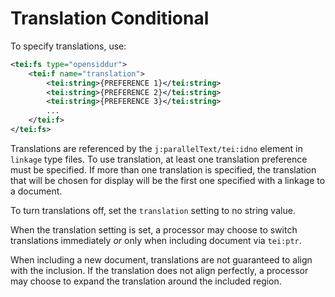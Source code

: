 Translation Conditional
===

To specify translations, use:
```xml
<tei:fs type="opensiddur">
    <tei:f name="translation">
        <tei:string>{PREFERENCE 1}</tei:string>
        <tei:string>{PREFERENCE 2}</tei:string>
        <tei:string>{PREFERENCE 3}</tei:string>
        ...
    </tei:f>
</tei:fs>
```

Translations are referenced by the `j:parallelText/tei:idno` element in `linkage` type files.
To use translation, at least one translation preference must be specified. If more than one translation is specified,
the translation that will be chosen for display will be the first one specified with a linkage to a
document.

To turn translations off, set the `translation` setting to no string value.

When the translation setting is set, a processor may choose to switch translations 
immediately *or* only when including document via `tei:ptr`. 

When including a new document, translations are not guaranteed to align with the inclusion.
If the translation does not align perfectly, a processor may choose to expand the translation
around the included region.